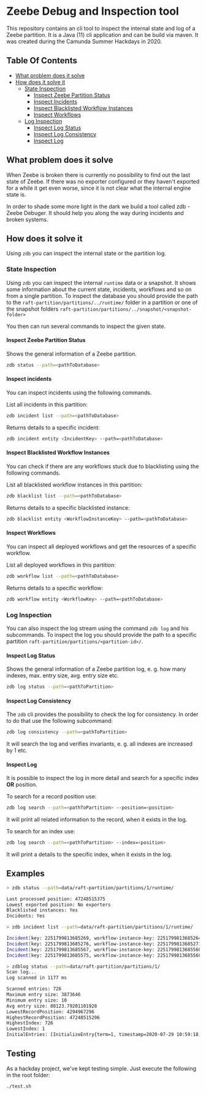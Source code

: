 # Zeebe Debug and Inspection tool

This repository contains an cli tool to inspect the internal state and log of a Zeebe partition. It is a Java (11) cli application and can be build via maven.
It was created during the Camunda Summer Hackdays in 2020.

## Table Of Contents

* [What problem does it solve](#what-problem-does-it-solve)
* [How does it solve it](#how-does-it-solve-it)
  * [State Inspection](#state-inspection)
    * [Inspect Zeebe Partition Status](#inspect-zeebe-partition-status)
    * [Inspect Incidents](#inspect-incidents)
    * [Inspect Blacklisted Workflow Instances](#inspect-blacklisted-workflow-instances)
    * [Inspect Workflows](#inspect-workflows)
  * [Log Inspection](#log-inspection)
    * [Inspect Log Status](#inspect-log-status)
    * [Inspect Log Consistency](#inspect-log-consistency)
    * [Inspect Log](#inspect-log)

## What problem does it solve

When Zeebe is broken there is currently no possibility to find out the last state of Zeebe.
If there was no exporter configured or they haven't exported for a while it get even worse, since it is not clear what the internal engine state is.

In order to shade some more light in the dark we build a tool called zdb - Zeebe Debuger. It should help you along the way during incidents and broken systems.

## How does it solve it

Using `zdb` you can inspect the internal state or the partition log.

### State Inspection

Using `zdb` you can inspect the internal `runtime` data or a snapshot.
It shows some information about the current state, incidents, workflows and so on from a single partition.
To inspect the database you should provide the path to the `raft-partition/partitions/../runtime/` folder in a partition or one of the snapshot folders `raft-partition/partitions/../snapshot/<snapshot-folder>`

You then can run several commands to inspect the given state.

#### Inspect Zeebe Partition Status

Shows the general information of a Zeebe partition.

```sh
zdb status --path=<pathToDatabase>
```

#### Inspect incidents

You can inspect incidents using the following commands.

List all incidents in this partition:

```sh
zdb incident list --path=<pathToDatabase>
```

Returns details to a specific incident:

```sh
zdb incident entity <IncidentKey> --path=<pathToDatabase>
```

#### Inspect Blacklisted Workflow Instances

You can check if there are any workflows stuck due to blacklisting using the following commands.

List all blacklisted workflow instances in this partition:

```sh
zdb blacklist list --path=<pathToDatabase>
```

Returns details to a specific blacklisted instance:

```sh
zdb blacklist entity <WorkflowInstanceKey> --path=<pathToDatabase>
```

#### Inspect Workflows
You can inspect all deployed workflows and get the resources of a specific workflow.

List all deployed workflows in this partition:

```sh
zdb workflow list --path=<pathToDatabase>
```

Returns details to a specific workflow:
```sh
zdb workflow entity <WorkflowKey> --path=<pathToDatabase>
```

### Log Inspection

You can also inspect the log stream using the command `zdb log` and his subcommands.
To inspect the log you should provide the path to a specific partition `raft-partition/partitions/<partition-id>/`.

#### Inspect Log Status

Shows the general information of a Zeebe partition log, e. g. how many indexes, max. entry size, avg. entry size etc.

```sh
zdb log status --path=<pathToPartition>
```

#### Inspect Log Consistency

The `zdb` cli provides the possibility to check the log for consistency. In order to do that use the following subcommand:

```sh
zdb log consistency --path=<pathToPartition>
```

It will search the log and verifies invariants, e. g. all indexes are increased by 1 etc.

#### Inspect Log

It is possible to inspect the log in more detail and search for a specific index **OR** position.

To search for a record position use:

```sh
zdb log search --path=<pathToPartition> --position=<position>
```
It will print all related information to the record, when it exists in the log.


To search for an index use:

```sh
zdb log search --path=<pathToPartition> --index=<position>
```

It will print a details to the specific index, when it exists in the log.

## Examples

```sh
> zdb status --path=data/raft-partition/partitions/1/runtime/

Last processed position: 47248515375
Lowest exported position: No exporters
Blacklisted instances: Yes
Incidents: Yes
```

```sh
> zdb incident list --path=data/raft-partition/partitions/1/runtime/

Incident[key: 2251799813685269, workflow-instance-key: 2251799813685264, BPMN-process-id: "variable-mappings-workflow", error-type: IO_MAPPING_ERROR]
Incident[key: 2251799813685276, workflow-instance-key: 2251799813685271, BPMN-process-id: "variable-mappings-workflow", error-type: IO_MAPPING_ERROR]
Incident[key: 2251799813685567, workflow-instance-key: 2251799813685560, BPMN-process-id: "failing-job-workflow", error-type: UNHANDLED_ERROR_EVENT]
Incident[key: 2251799813685575, workflow-instance-key: 2251799813685568, BPMN-process-id: "failing-job-workflow", error-type: JOB_NO_RETRIES]
```

```sh
> zdblog status --path=data/raft-partition/partitions/1/
Scan log...
Log scanned in 1177 ms

Scanned entries: 726
Maximum entry size: 3873646
Minimum entry size: 10
Avg entry size: 88123.79201101928
LowestRecordPosition: 4294967296
HighestRecordPosition: 47248515296
HighestIndex: 726
LowestIndex: 1
InitialEntries: [InitializeEntry{term=1, timestamp=2020-07-29 10:59:18,416}, InitializeEntry{term=2, timestamp=2020-08-07 10:13:02,953}, InitializeEntry{term=3, timestamp=2020-08-07 10:49:02,330}, InitializeEntry{term=0, timestamp=1970-01-01 01:00:00,004}]
```

## Testing
As a hackday project, we've kept testing simple. Just execute the following in the root folder:

```shell
./test.sh
```
